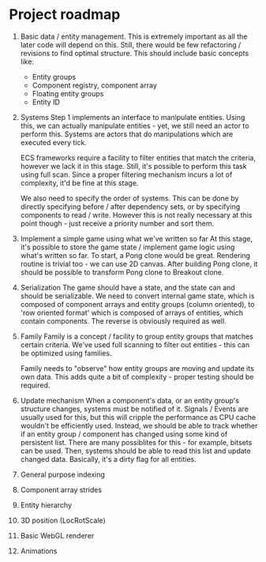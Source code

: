 # Project roadmap
1. Basic data / entity management.
   This is extremely important as all the later code will depend on this. Still,
   there would be few refactoring / revisions to find optimal structure.
   This should include basic concepts like:
   - Entity groups
   - Component registry, component array
   - Floating entity groups
   - Entity ID
2. Systems
   Step 1 implements an interface to manipulate entities. Using this, we can
   actually manipulate entities - yet, we still need an actor to perform this.
   Systems are actors that do manipulations which are executed every tick.
   
   ECS frameworks require a facility to filter entities that match the criteria,
   however we lack it in this stage.
   Still, it's possible to perform this task using full scan. Since a proper
   filtering mechanism incurs a lot of complexity, it'd be fine at this stage.

   We also need to specify the order of systems. This can be done by directly
   specifying before / after dependency sets, or by specifying components to
   read / write. However this is not really necessary at this point though -
   just receive a priority number and sort them.
3. Implement a simple game using what we've written so far
   At this stage, it's possible to store the game state / implement game logic
   using what's written so far. To start, a Pong clone would be great. Rendering
   routine is trivial too - we can use 2D canvas.
   After building Pong clone, it should be possible to transform Pong clone to
   Breakout clone.
4. Serialization
   The game should have a state, and the state can and should be serializable.
   We need to convert internal game state, which is composed of component arrays
   and entity groups (column oriented), to 'row oriented format' which is
   composed of arrays of entities, which contain components. The reverse is
   obviously required as well.
5. Family
   Family is a concept / facility to group entity groups that matches certain
   criteria. We've used full scanning to filter out entities - this can be
   optimized using families.

   Family needs to "observe" how entity groups are moving and update its own
   data. This adds quite a bit of complexity - proper testing should be required.
6. Update mechanism
   When a component's data, or an entity group's structure changes, systems must
   be notified of it. Signals / Events are usually used for this, but this will
   cripple the performance as CPU cache wouldn't be efficiently used.
   Instead, we should be able to track whether if an entity group / component
   has changed using some kind of persistent list. There are many possiblites
   for this - for example, bitsets can be used.
   Then, systems should be able to read this list and update changed data.
   Basically, it's a dirty flag for all entities.
7. General purpose indexing
8. Component array strides
9. Entity hierarchy
10. 3D position (LocRotScale)
11. Basic WebGL renderer
12. Animations
